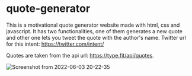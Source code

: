 # quote-generator
This is a motivational quote generator website made with html, css and javascript. It has two functionalities, one of them generates a new quote and other one lets you tweet the quote with the author's name. 
Twitter url for this intent:
https://twitter.com/intent/

Quotes are taken from the api url:
https://type.fit/api/quotes. 


![Screenshot from 2022-06-03 20-22-35](https://user-images.githubusercontent.com/77073029/171914902-3ba71eae-0959-4b0f-91c9-f8314a770df9.png)
